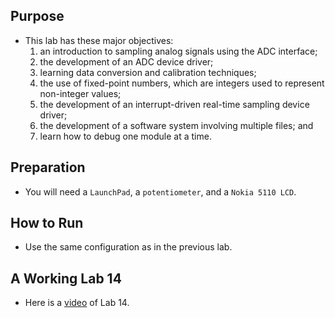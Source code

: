 ## Purpose
- This lab has these major objectives: 
    1) an introduction to sampling analog signals using the ADC interface; 
    2) the development of an ADC device driver; 
    3) learning data conversion and calibration techniques; 
    4) the use of fixed-point numbers, which are integers used to represent non-integer values; 
    5) the development of an interrupt-driven real-time sampling device driver; 
    6) the development of a software system involving multiple files; and 
    7) learn how to debug one module at a time.


## Preparation

- You will need a `LaunchPad`, a `potentiometer`, and a `Nokia 5110 LCD`.

## How to Run

- Use the same configuration as in the previous lab.

## A Working Lab 14

- Here is a [video](https://youtu.be/bhtQvQ8QX78) of Lab 14.
